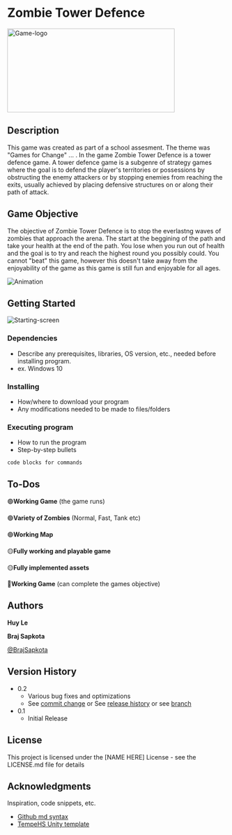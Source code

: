 # Zombie Tower Defence

<img width="384" height="192" alt="Game-logo" src="https://github.com/user-attachments/assets/46903789-7a7d-4bac-ac8e-022eaea2caf5" />




## Description

This game was created as part of a school assesment. The theme was "Games for Change" ... . In the game Zombie Tower Defence is a tower defence game. A tower defence game is a subgenre of strategy games where the goal is to defend the player's territories or possessions by obstructing the enemy attackers or by stopping enemies from reaching the exits, usually achieved by placing defensive structures on or along their path of attack.

## Game Objective
The objective of Zombie Tower Defence is to stop the everlastng waves of zombies that approach the arena. The start at the beggining of the path and take your health at the end of the path. You lose when you run out of health and the goal is to try and reach the highest round you possibly could. You cannot "beat" this game, however this doesn't take away from the enjoyability of the game as this game is still fun and enjoyable for all ages.

![Animation](https://github.com/user-attachments/assets/96f2859b-3e4d-44f3-a00e-01b493cb1719)


## Getting Started
![Starting-screen](https://github.com/user-attachments/assets/fdef5862-ea36-4f2a-865d-83eb2b62f6e6)

### Dependencies

* Describe any prerequisites, libraries, OS version, etc., needed before installing program.
* ex. Windows 10

### Installing

* How/where to download your program
* Any modifications needed to be made to files/folders

### Executing program

* How to run the program
* Step-by-step bullets
```
code blocks for commands
```

## To-Dos
🟢**Working Game** (the game runs)

🟢**Variety of Zombies** (Normal, Fast, Tank etc)

🟢**Working Map**

🟡**Fully working and playable game**

🟡**Fully implemented assets**

🔴**Working Game** (can complete the games objective)

## Authors
**Huy Le**

**Braj Sapkota**

[@BrajSapkota](https://github.com/BrajSapkota)

## Version History

* 0.2
    * Various bug fixes and optimizations
    * See [commit change]() or See [release history]() or see [branch]()
* 0.1
    * Initial Release

## License

This project is licensed under the [NAME HERE] License - see the LICENSE.md file for details

## Acknowledgments

Inspiration, code snippets, etc.
* [Github md syntax](https://docs.github.com/en/get-started/writing-on-github/getting-started-with-writing-and-formatting-on-github/basic-writing-and-formatting-syntax)
* [TempeHS Unity template](https://github.com/TempeHS/TempeHS_Unity_DevContainer)
